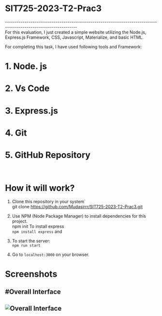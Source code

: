 # SIT725-2023-T2-Prac3
-------------------------------------------------------------------------------------------------------------------<br>
For this evaluation, I just created a simple website utilizing the Node.js, Express.js Framework, CSS, Javascript, Materialize, and basic HTML.

For completing this task, I have used following tools and Framework:<br>
   # 1. Node. js<br>
   # 2. Vs Code <br>
   # 3. Express.js <br>
   # 4. Git<br>
   # 5. GitHub Repository<br>
<br>
   
# How it will work?

1. Clone this repository in your system`<br>
    git clone https://github.com/Mudasirrr/SIT725-2023-T2-Prac3.git

2. Use NPM (Node Package Manager) to install dependencies for this project. <br>
    npm init
To install express  <br>
```npm install express``` and <br>

3. To start the server: <br>
```npm run start```<br>

4. Go to `localhost:3000` on your browser. <br>

# Screenshots

#Overall Interface
-------
![Overall Interface](https://github.com/Mudasirrr/SIT725-TASK-2.2P-Assessment-/blob/main/Overl%20Interface.PNG)
--------------
